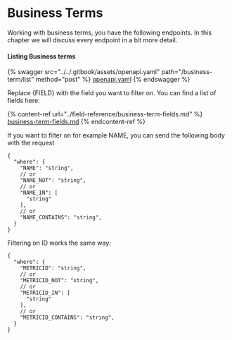 # Business Terms

Working with business terms, you have the following endpoints. In this chapter we will discuss every endpoint in a bit more detail.



#### Listing Business terms

{% swagger src="../../.gitbook/assets/openapi.yaml" path="/business-term/list" method="post" %}
[openapi.yaml](../../.gitbook/assets/openapi.yaml)
{% endswagger %}

Replace {FIELD} with the field you want to filter on. You can find a list of fields here:

{% content-ref url="../field-reference/business-term-fields.md" %}
[business-term-fields.md](../field-reference/business-term-fields.md)
{% endcontent-ref %}

If you want to filter on for example NAME, you can send the following body with the request

```
{
  "where": {
    "NAME": "string",
    // or
    "NAME_NOT": "string",
    // or
    "NAME_IN": [
      "string"
    ],
    // or
    "NAME_CONTAINS": "string",
  }
}
```

Filtering on ID works the same way:

```
{
  "where": {
    "METRICID": "string",
    // or
    "METRICID_NOT": "string",
    // or
    "METRICID_IN": [
      "string"
    ],
    // or
    "METRICID_CONTAINS": "string",
  }
}
```
